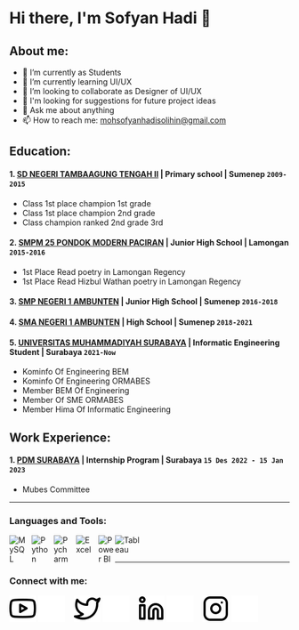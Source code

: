 # Hi there, I'm Sofyan Hadi 👋
## About me:
- 🔭 I’m currently as Students
- 🌱 I’m currently learning UI/UX
- 👯 I’m looking to collaborate as Designer of UI/UX 
- 🤔 I'm looking for suggestions for future project ideas
- 💬 Ask me about anything
- 📫 How to reach me: mohsofyanhadisolihin@gmail.com

## Education:

#### 1. [SD NEGERI TAMBAAGUNG TENGAH II](https://www.facebook.com/pages/SD%20Negeri%20Tambaagung%20Tengah%20II/341681313208648/) | Primary school | Sumenep `2009-2015`
   - Class 1st place champion 1st grade
   - Class 1st place champion 2nd grade
   - Class champion ranked 2nd grade 3rd
#### 2. [SMPM 25 PONDOK MODERN PACIRAN](https://modernpaciran.sch.id/smp-m-25/) | Junior High School | Lamongan `2015-2016`
   - 1st Place Read poetry in Lamongan Regency
   - 1st Place Read Hizbul Wathan poetry in Lamongan Regency
#### 3. [SMP NEGERI 1 AMBUNTEN](https://www.instagram.com/smpn1ambunten86/) | Junior High School | Sumenep `2016-2018`
#### 4. [SMA NEGERI 1 AMBUNTEN](https://www.instagram.com/sman1.ambunten/) | High School | Sumenep `2018-2021`
#### 5. [UNIVERSITAS MUHAMMADIYAH SURABAYA](https://www.um-surabaya.ac.id/) | Informatic Engineering Student | Surabaya `2021-Now`
   - Kominfo Of Engineering BEM
   - Kominfo Of Engineering ORMABES
   - Member BEM Of Engineering
   - Member Of SME ORMABES
   - Member Hima Of Informatic Engineering

## Work Experience:
#### 1. [PDM SURABAYA](http://surabaya-kota.muhammadiyah.or.id/) | Internship Program | Surabaya `15 Des 2022 - 15 Jan 2023`
   - Mubes Committee
---
### Languages and Tools:

[<img align="left" alt="MySQL" width="30px" src="https://cdn.jsdelivr.net/gh/devicons/devicon/icons/mysql/mysql-original.svg" style="padding-right:10px;" />][webdev]
[<img align="left" alt="Python" width="30px" src="https://upload.wikimedia.org/wikipedia/commons/thumb/c/c3/Python-logo-notext.svg/110px-Python-logo-notext.svg.png?20100317150552" style="padding-right:10px;" />][webdev]
[<img align="left" alt="Pycharm" width="30px" src="https://upload.wikimedia.org/wikipedia/commons/thumb/1/1d/PyCharm_Icon.svg/220px-PyCharm_Icon.svg.png" style="padding-right:10px;" />][webdev]
[<img align="left" alt="Excel" width="30px" src="https://is2-ssl.mzstatic.com/image/thumb/Purple126/v4/a8/fd/5a/a8fd5a84-c6f1-355f-3b9f-6e86598efaa3/XCEL.png/1200x630bb.png" style="padding-right:10px;" />][webdev]
[<img align="left" alt="Power BI" width="30px" src="https://powerbi.microsoft.com/pictures/application-logos/svg/powerbi.svg" style="padding-right:0px;" />][webdev]
[<img align="left" alt="Tableau" width="50px" src="https://logos-world.net/wp-content/uploads/2021/10/Tableau-Symbol.png" style="padding-right:10px;" />][webdev]

<br />
<br />

---
### Connect with me:

[![website](./img/youtube-light.svg)](https://www.youtube.com/@sofyanhadisolihin6856-light#gh-mode-only)
[![website](./img/youtube-dark.svg)](https://www.youtube.com/@sofyanhadisolihin6856#gh-dark-mode-only)
&nbsp;&nbsp;
[![website](./img/twitter-light.svg)](https://twitter.com/sofyanhadislhn#gh-light-mode-only)
[![website](./img/twitter-dark.svg)](https://twitter.com/sofyanhadislhn#gh-dark-mode-only)
&nbsp;&nbsp;
[![website](./img/linkedin-light.svg)](http://linkedin.com/in/moh-sofyan-hadi-solihin-7b088b2a9n#gh-light-mode-only)
[![website](./img/linkedin-dark.svg)](http://linkedin.com/in/moh-sofyan-hadi-solihin-7b088b2a9#gh-dark-mode-only)
&nbsp;&nbsp;
[![website](./img/instagram-light.svg)]([https://instagram.com/vincentwwidyan](https://www.instagram.com/sofyanhadislhn?igsh=eXl4bXpxN245NW8y)#gh-light-mode-only)
[![website](./img/instagram-dark.svg)]([https://instagram.com/vincentwwidyan](https://www.instagram.com/sofyanhadislhn?igsh=eXl4bXpxN245NW8y)#gh-dark-mode-only)



[webdev]: https://github.com/mohsofyanhadisolihin
